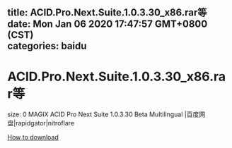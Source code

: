 
title: ACID.Pro.Next.Suite.1.0.3.30_x86.rar等
date: Mon Jan 06 2020 17:47:57 GMT+0800 (CST)    
categories: baidu
---

# ACID.Pro.Next.Suite.1.0.3.30_x86.rar等
size: 0
 MAGIX ACID Pro Next Suite 1.0.3.30 Beta Multilingual |百度网盘|rapidgator|nitroflare
 

[How to download](https://bpcam.bemobtrk.com/go/2ceec3aa-1ca2-46d6-b9ff-aaa5c184517c?jno=3638)